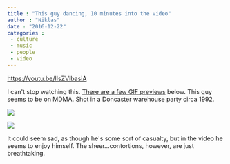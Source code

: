 ```yaml
---
title : "This guy dancing, 10 minutes into the video"
author : "Niklas"
date : "2016-12-22"
categories : 
 - culture
 - music
 - people
 - video
---
```


https://youtu.be/lIsZVlbasiA

I can't stop watching this. [There are a few GIF previews](http://gabbereleganza.tumblr.com/post/28477216124/mdma-ripping-through-a-guys-brain-in-doncaster-warehouse) below. This guy seems to be on MDMA. Shot in a Doncaster warehouse party circa 1992.

![](http://68.media.tumblr.com/tumblr_lr0by0SEpN1qg39ewo3_500.gif)

![](http://68.media.tumblr.com/tumblr_lr0by0SEpN1qg39ewo4_500.gif)

It could seem sad, as though he's some sort of casualty, but in the video he seems to enjoy himself. The sheer...contortions, however, are just breathtaking.

